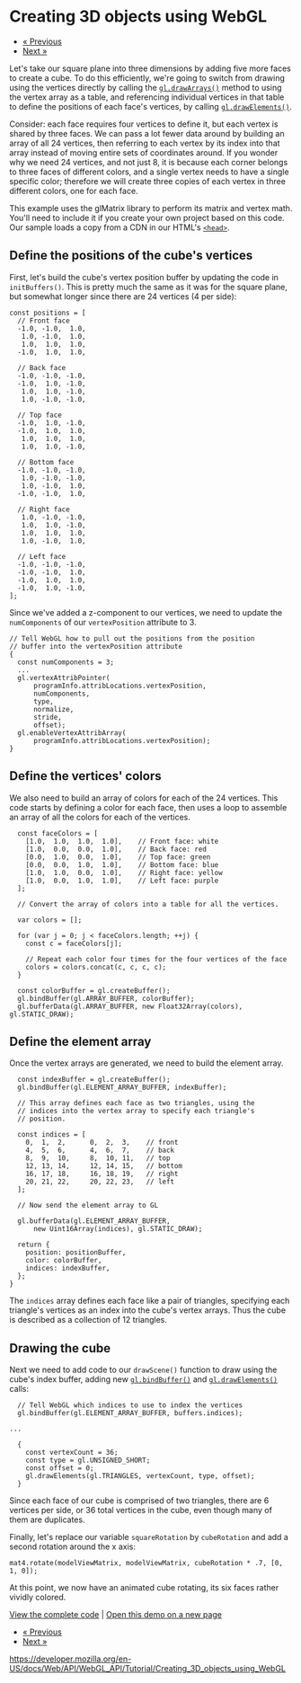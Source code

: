 Creating 3D objects using WebGL
===============================

-   <a href="animating_objects_with_webgl" class="button minimal">« Previous</a>
-   <a href="using_textures_in_webgl" class="button minimal">Next »</a>

Let's take our square plane into three dimensions by adding five more faces to create a cube. To do this efficiently, we're going to switch from drawing using the vertices directly by calling the [`gl.drawArrays()`](../../webglrenderingcontext/drawarrays) method to using the vertex array as a table, and referencing individual vertices in that table to define the positions of each face's vertices, by calling [`gl.drawElements()`](../../webglrenderingcontext/drawelements).

Consider: each face requires four vertices to define it, but each vertex is shared by three faces. We can pass a lot fewer data around by building an array of all 24 vertices, then referring to each vertex by its index into that array instead of moving entire sets of coordinates around. If you wonder why we need 24 vertices, and not just 8, it is because each corner belongs to three faces of different colors, and a single vertex needs to have a single specific color; therefore we will create three copies of each vertex in three different colors, one for each face.

This example uses the glMatrix library to perform its matrix and vertex math. You'll need to include it if you create your own project based on this code. Our sample loads a copy from a CDN in our HTML's [`<head>`](https://developer.mozilla.org/en-US/docs/Web/HTML/Element/head).

Define the positions of the cube's vertices
-------------------------------------------

First, let's build the cube's vertex position buffer by updating the code in `initBuffers()`. This is pretty much the same as it was for the square plane, but somewhat longer since there are 24 vertices (4 per side):

    const positions = [
      // Front face
      -1.0, -1.0,  1.0,
       1.0, -1.0,  1.0,
       1.0,  1.0,  1.0,
      -1.0,  1.0,  1.0,

      // Back face
      -1.0, -1.0, -1.0,
      -1.0,  1.0, -1.0,
       1.0,  1.0, -1.0,
       1.0, -1.0, -1.0,

      // Top face
      -1.0,  1.0, -1.0,
      -1.0,  1.0,  1.0,
       1.0,  1.0,  1.0,
       1.0,  1.0, -1.0,

      // Bottom face
      -1.0, -1.0, -1.0,
       1.0, -1.0, -1.0,
       1.0, -1.0,  1.0,
      -1.0, -1.0,  1.0,

      // Right face
       1.0, -1.0, -1.0,
       1.0,  1.0, -1.0,
       1.0,  1.0,  1.0,
       1.0, -1.0,  1.0,

      // Left face
      -1.0, -1.0, -1.0,
      -1.0, -1.0,  1.0,
      -1.0,  1.0,  1.0,
      -1.0,  1.0, -1.0,
    ];

Since we've added a z-component to our vertices, we need to update the `numComponents` of our `vertexPosition` attribute to 3.

    // Tell WebGL how to pull out the positions from the position
    // buffer into the vertexPosition attribute
    {
      const numComponents = 3;
      ...
      gl.vertexAttribPointer(
          programInfo.attribLocations.vertexPosition,
          numComponents,
          type,
          normalize,
          stride,
          offset);
      gl.enableVertexAttribArray(
          programInfo.attribLocations.vertexPosition);
    }

Define the vertices' colors
---------------------------

We also need to build an array of colors for each of the 24 vertices. This code starts by defining a color for each face, then uses a loop to assemble an array of all the colors for each of the vertices.

      const faceColors = [
        [1.0,  1.0,  1.0,  1.0],    // Front face: white
        [1.0,  0.0,  0.0,  1.0],    // Back face: red
        [0.0,  1.0,  0.0,  1.0],    // Top face: green
        [0.0,  0.0,  1.0,  1.0],    // Bottom face: blue
        [1.0,  1.0,  0.0,  1.0],    // Right face: yellow
        [1.0,  0.0,  1.0,  1.0],    // Left face: purple
      ];

      // Convert the array of colors into a table for all the vertices.

      var colors = [];

      for (var j = 0; j < faceColors.length; ++j) {
        const c = faceColors[j];

        // Repeat each color four times for the four vertices of the face
        colors = colors.concat(c, c, c, c);
      }

      const colorBuffer = gl.createBuffer();
      gl.bindBuffer(gl.ARRAY_BUFFER, colorBuffer);
      gl.bufferData(gl.ARRAY_BUFFER, new Float32Array(colors), gl.STATIC_DRAW);

Define the element array
------------------------

Once the vertex arrays are generated, we need to build the element array.

      const indexBuffer = gl.createBuffer();
      gl.bindBuffer(gl.ELEMENT_ARRAY_BUFFER, indexBuffer);

      // This array defines each face as two triangles, using the
      // indices into the vertex array to specify each triangle's
      // position.

      const indices = [
        0,  1,  2,      0,  2,  3,    // front
        4,  5,  6,      4,  6,  7,    // back
        8,  9,  10,     8,  10, 11,   // top
        12, 13, 14,     12, 14, 15,   // bottom
        16, 17, 18,     16, 18, 19,   // right
        20, 21, 22,     20, 22, 23,   // left
      ];

      // Now send the element array to GL

      gl.bufferData(gl.ELEMENT_ARRAY_BUFFER,
          new Uint16Array(indices), gl.STATIC_DRAW);

      return {
        position: positionBuffer,
        color: colorBuffer,
        indices: indexBuffer,
      };
    }

The `indices` array defines each face like a pair of triangles, specifying each triangle's vertices as an index into the cube's vertex arrays. Thus the cube is described as a collection of 12 triangles.

Drawing the cube
----------------

Next we need to add code to our `drawScene()` function to draw using the cube's index buffer, adding new [`gl.bindBuffer()`](../../webglrenderingcontext/bindbuffer) and [`gl.drawElements()`](../../webglrenderingcontext/drawelements) calls:

      // Tell WebGL which indices to use to index the vertices
      gl.bindBuffer(gl.ELEMENT_ARRAY_BUFFER, buffers.indices);

    ...

      {
        const vertexCount = 36;
        const type = gl.UNSIGNED_SHORT;
        const offset = 0;
        gl.drawElements(gl.TRIANGLES, vertexCount, type, offset);
      }

Since each face of our cube is comprised of two triangles, there are 6 vertices per side, or 36 total vertices in the cube, even though many of them are duplicates.

Finally, let's replace our variable `squareRotation` by `cubeRotation` and add a second rotation around the x axis:

    mat4.rotate(modelViewMatrix, modelViewMatrix, cubeRotation * .7, [0, 1, 0]);

At this point, we now have an animated cube rotating, its six faces rather vividly colored.

[View the complete code](https://github.com/mdn/webgl-examples/tree/gh-pages/tutorial/sample5) | [Open this demo on a new page](https://mdn.github.io/webgl-examples/tutorial/sample5/)

-   <a href="animating_objects_with_webgl" class="button minimal">« Previous</a>
-   <a href="using_textures_in_webgl" class="button minimal">Next »</a>

<a href="https://developer.mozilla.org/en-US/docs/Web/API/WebGL_API/Tutorial/Creating_3D_objects_using_WebGL" class="_attribution-link">https://developer.mozilla.org/en-US/docs/Web/API/WebGL_API/Tutorial/Creating_3D_objects_using_WebGL</a>
